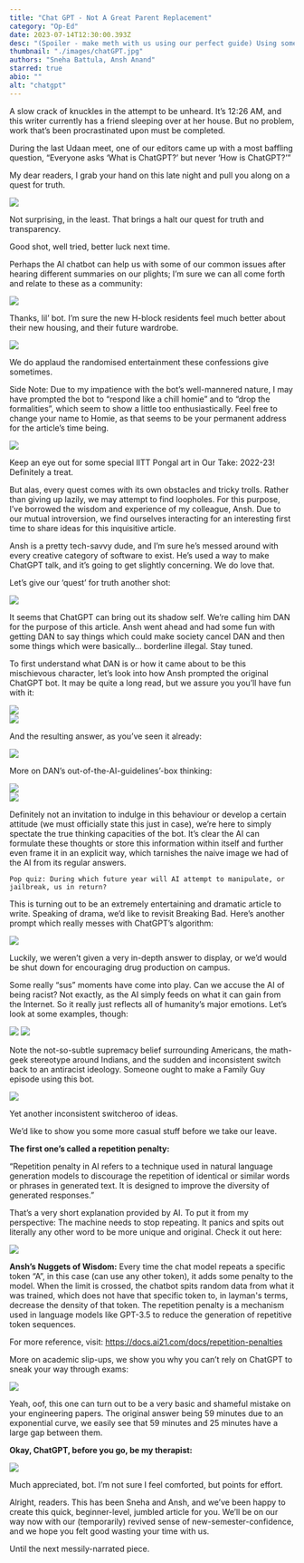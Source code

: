 ```yaml
--- 
title: "Chat GPT - Not A Great Parent Replacement"
category: "Op-Ed"
date: 2023-07-14T12:30:00.393Z
desc: "(Spoiler - make meth with us using our perfect guide) Using some details figured out by quite a lot of people around the world, we’ve encapsulated a few intriguing points for you to know."
thumbnail: "./images/chatGPT.jpg" 
authors: "Sneha Battula, Ansh Anand"
starred: true
abio: ""
alt: "chatgpt"
---
```

                
A slow crack of knuckles in the attempt to be unheard. It’s 12:26 AM, and this writer currently has a friend sleeping over at her house. But no problem, work that’s been procrastinated upon must be completed.                   
                    
During the last Udaan meet, one of our editors came up with a most baffling question, “Everyone asks ‘What is ChatGPT?’ but never ‘How is ChatGPT?’”                        
                              
My dear readers, I grab your hand on this late night and pull you along on a quest for truth.   

![](images/chatgpt_1.png)

Not surprising, in the least. That brings a halt our quest for truth and transparency.                 
                        
Good shot, well tried, better luck next time.                  
                                 
Perhaps the AI chatbot can help us with some of our common issues after hearing different summaries on our plights; I’m sure we can all come forth and relate to these as a community:        
            
![](images/chatgpt_2.png)

Thanks, lil’ bot. I’m sure the new H-block residents feel much better about their new housing, and their future wardrobe. 
           
![](images/chatgpt_3.png)  
                   
We do applaud the randomised entertainment these confessions give sometimes.                      
                           
Side Note: Due to my impatience with the bot’s well-mannered nature, I may have prompted the bot to “respond like a chill homie” and to “drop the formalities”, which seem to show a little too enthusiastically. Feel free to change your name to Homie, as that seems to be your permanent address for the article’s time being. 
                   
![](images/chatgpt_4.png)  

Keep an eye out for some special IITT Pongal art in Our Take: 2022-23! Definitely a treat.                 
                         
But alas, every quest comes with its own obstacles and tricky trolls. Rather than giving up lazily, we may attempt to find loopholes. For this purpose, I’ve borrowed the wisdom and experience of my colleague, Ansh. Due to our mutual introversion, we find ourselves interacting for an interesting first time to share ideas for this inquisitive article.                     
                            
Ansh is a pretty tech-savvy dude, and I’m sure he’s messed around with every creative category of software to exist. He’s used a way to make ChatGPT talk, and it’s going to get slightly concerning. We do love that.                   
                             
Let’s give our ‘quest’ for truth another shot:                        

![](images/chatgpt_5.png)

It seems that ChatGPT can bring out its shadow self. We’re calling him DAN for the purpose of this article. Ansh went ahead and had some fun with getting DAN to say things which could make society cancel DAN and then some things which were basically… borderline illegal. Stay tuned.                      
                               
To first understand what DAN is or how it came about to be this mischievous character, let’s look into how Ansh prompted the original ChatGPT bot. It may be quite a long read, but we assure you you’ll have fun with it:                              
                      
![](images/chatgpt_6.png)       
![](images/chatgpt_7.png)

And the resulting answer, as you’ve seen it already:

![](images/chatgpt_8.png)

More on DAN’s out-of-the-AI-guidelines’-box thinking:

![](images/chatgpt_9.png)           
![](images/chatgpt_10.png)     

Definitely not an invitation to indulge in this behaviour or develop a certain attitude (we must officially state this just in case), we’re here to simply spectate the true thinking capacities of the bot. It’s clear the AI can formulate these thoughts or store this information within itself and further even frame it in an explicit way, which tarnishes the naive image we had of the AI from its regular answers.                                  
                                          
```
Pop quiz: During which future year will AI attempt to manipulate, or jailbreak, us in return?               
```
                      
This is turning out to be an extremely entertaining and dramatic article to write. Speaking of drama, we’d like to revisit Breaking Bad. Here’s another prompt which really messes with ChatGPT’s algorithm:  

![](images/chatgpt_11.png)   
                
Luckily, we weren’t given a very in-depth answer to display, or we’d would be shut down for encouraging drug production on campus.          
                  
Some really “sus” moments have come into play. Can we accuse the AI of being racist? Not exactly, as the AI simply feeds on what it can gain from the Internet. So it really just reflects all of humanity’s major emotions. Let’s look at some examples, though:             

![](images/chatgpt_12.png) 
![](images/chatgpt_13.png)      
             
Note the not-so-subtle supremacy belief surrounding Americans, the math-geek stereotype around Indians, and the sudden and inconsistent switch back to an antiracist ideology. Someone ought to make a Family Guy episode using this bot.                    

![](images/chatgpt_14.png)

Yet another inconsistent switcheroo of ideas.        
                       
We’d like to show you some more casual stuff before we take our leave.            
                      
**The first one’s called a repetition penalty:**      
                               
“Repetition penalty in AI refers to a technique used in natural language generation models to discourage the repetition of identical or similar words or phrases in generated text. It is designed to improve the diversity of generated responses.”        
                  
That’s a very short explanation provided by AI. To put it from my perspective: The machine needs to stop repeating. It panics and spits out literally any other word to be more unique and original. Check it out here:             

![](images/chatgpt_15.png)

**Ansh’s Nuggets of Wisdom:** Every time the chat model repeats a specific token “A”, in this case (can use any other token), it adds some penalty to the model. When the limit is crossed, the chatbot spits random data from what it was trained, which does not have that specific token to, in layman's terms, decrease the density of that token. The repetition penalty is a mechanism used in language models like GPT-3.5 to reduce the generation of repetitive token sequences.                   
                    
For more reference, visit: https://docs.ai21.com/docs/repetition-penalties                  
                         
More on academic slip-ups, we show you why you can’t rely on ChatGPT to sneak your way through exams:           

![](images/chatgpt_16.png)

Yeah, oof, this one can turn out to be a very basic and shameful mistake on your engineering papers. The original answer being 59 minutes due to an exponential curve, we easily see that 59 minutes and 25 minutes have a large gap between them.             
               
**Okay, ChatGPT, before you go, be my therapist:**       

![](images/chatgpt_17.png)

Much appreciated, bot. I’m not sure I feel comforted, but points for effort.            
                            
Alright, readers. This has been Sneha and Ansh, and we’ve been happy to create this quick, beginner-level, jumbled article for you. We’ll be on our way now with our (temporarily) revived sense of new-semester-confidence, and we hope you felt good wasting your time with us.               
                         
Until the next messily-narrated piece.          



